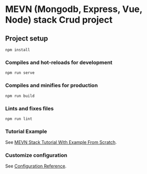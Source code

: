 # MEVN (Mongodb, Express, Vue, Node) stack Crud project

## Project setup
```
npm install
```

### Compiles and hot-reloads for development
```
npm run serve
```

### Compiles and minifies for production
```
npm run build
```

### Lints and fixes files
```
npm run lint
```

### Tutorial Example
See [MEVN Stack Tutorial With Example From Scratch](https://appdividend.com/2018/11/21/mevn-stack-tutorial-with-example-from-scratch/).

### Customize configuration
See [Configuration Reference](https://cli.vuejs.org/config/).

